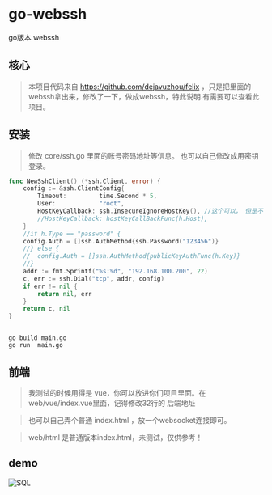 # go-webssh
go版本 webssh 

## 核心
> 本项目代码来自 https://github.com/dejavuzhou/felix ，只是把里面的webssh拿出来，修改了一下，做成webssh，特此说明.有需要可以查看此项目。


## 安装
>  修改 core/ssh.go 里面的账号密码地址等信息。 也可以自己修改成用密钥登录。
```go
func NewSshClient() (*ssh.Client, error) {
	config := &ssh.ClientConfig{
		Timeout:         time.Second * 5,
		User:            "root",
		HostKeyCallback: ssh.InsecureIgnoreHostKey(), //这个可以， 但是不够安全
		//HostKeyCallback: hostKeyCallBackFunc(h.Host),
	}
	//if h.Type == "password" {
	config.Auth = []ssh.AuthMethod{ssh.Password("123456")}
	//} else {
	//	config.Auth = []ssh.AuthMethod{publicKeyAuthFunc(h.Key)}
	//}
	addr := fmt.Sprintf("%s:%d", "192.168.100.200", 22)
	c, err := ssh.Dial("tcp", addr, config)
	if err != nil {
		return nil, err
	}
	return c, nil
}

```

```shell script

go build main.go
go run  main.go 

```

## 前端
> 我测试的时候用得是 vue，你可以放进你们项目里面。在web/vue/index.vue里面，记得修改32行的 后端地址

> 也可以自己弄个普通 index.html ，放一个websocket连接即可。

>  web/html  是普通版本index.html，未测试，仅供参考！


## demo

![SQL](static/demo/demo1.jpg)